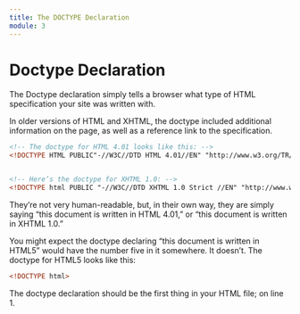 ```yaml
---
title: The DOCTYPE Declaration
module: 3
---
```

# Doctype Declaration
The Doctype declaration simply tells a browser what type of HTML specification your site was written with.

In older versions of HTML and XHTML, the doctype included additional information on the page, as well as a reference link to the specification.

```html
<!-- The doctype for HTML 4.01 looks like this: -->
<!DOCTYPE HTML PUBLIC"-//W3C//DTD HTML 4.01//EN" "http://www.w3.org/TR/html4/strict.dtd">


<!-- Here’s the doctype for XHTML 1.0: -->
<!DOCTYPE html PUBLIC "-//W3C//DTD XHTML 1.0 Strict //EN" "http://www.w3.org/TR/xhtml1/DTD/xhtml1-strict.dtd">
```

They’re not very human-readable, but, in their own way, they are simply saying “this document is written in HTML 4.01,” or “this document is written in XHTML 1.0.”

You might expect the doctype declaring “this document is written in HTML5” would have the number five in it somewhere. It doesn’t. The doctype for HTML5 looks like this:

```html
<!DOCTYPE html>
```

The doctype declaration should be the first thing in your HTML file; on line 1.
